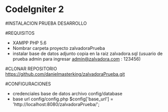 # CodeIgniter 2

#INSTALACION PRUEBA DESARROLLO

#REQUISITOS

  - XAMPP  PHP 5.6
  - Nombrar carpeta proyecto zalvadoraPrueba
  - instalar base de datos adjunto copia en la raiz zalvadora.sql (usuario de prueba admin para ingresar admin@zalvadora.com : 123456)


#CLONAR REPOSITORIO
  https://github.com/danielmasterking/zalvadoraPrueba.git

#CONFIGURACIONES
  - credenciales base de datos archivo  config/database
  - base url config/config.php $config['base_url'] = 'http://localhost:8080/zalvadoraPrueba/';
